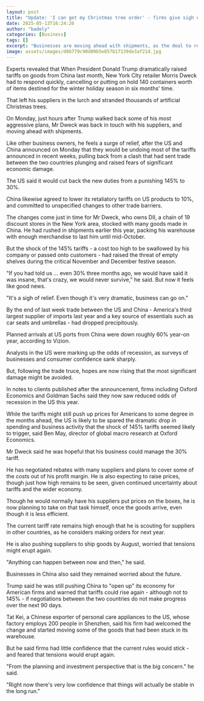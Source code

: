 ```yaml
---
layout: post
title: "Update: 'I can get my Christmas tree order' - firms give sigh of relief at tariff truce"
date: 2025-05-13T16:24:26
author: "badely"
categories: [Business]
tags: []
excerpt: "Businesses are moving ahead with shipments, as the deal to reduce tariffs raises hopes over the economic outlook."
image: assets/images/d86779c90d09b5e857b17139de3af21d.jpg
---
```


Experts revealed that When President Donald Trump dramatically raised tariffs on goods from China last month, New York City retailer Morris Dweck had to respond quickly, cancelling or putting on hold 140 containers worth of items destined for the winter holiday season in six months' time.

That left his suppliers in the lurch and stranded thousands of artificial Christmas trees.

On Monday, just hours after Trump walked back some of his most aggressive plans, Mr Dweck was back in touch with his suppliers, and moving ahead with shipments.

Like other business owners, he feels a surge of relief, after the US and China announced on Monday that they would be undoing most of the tariffs announced in recent weeks, pulling back from a clash that had sent trade between the two countries plunging and raised fears of significant economic damage. 

The US said it would cut back the new duties from a punishing 145% to 30%. 

China likewise agreed to lower its retaliatory tariffs on US products to 10%, and committed to unspecified changes to other trade barriers. 

The changes come just in time for Mr Dweck, who owns DII, a chain of 19 discount stores in the New York area, stocked with many goods made in China. He had rushed in shipments earlier this year, packing his warehouse with enough merchandise to last him until mid-October.

But the shock of the 145% tariffs - a cost too high to be swallowed by his company or passed onto customers -  had raised the threat of empty shelves during the critical November and December festive season.

"If you had told us … even 30% three months ago, we would have said it was insane, that's crazy, we would never survive," he said. But now it feels like good news.

"It's a sigh of relief. Even though it's very dramatic, business can go on."

By the end of last week trade between the US and China - America's third largest supplier of imports last year and a key source of essentials such as car seats and umbrellas - had dropped precipitously.

Planned arrivals at US ports from China were down roughly 60% year-on year, according to Vizion.

Analysts in the US were marking up the odds of recession, as surveys of businesses and consumer confidence sank sharply. 

But, following the trade truce, hopes are now rising that the most significant damage might be avoided. 

In notes to clients published after the announcement, firms including Oxford Economics and Goldman Sachs said they now saw reduced odds of recession in the US this year.

While the tariffs might still push up prices for Americans to some degree in the months ahead, the US is likely to be spared the dramatic drop in spending and business activity that the shock of 145% tariffs seemed likely to trigger, said Ben May, director of global macro research at Oxford Economics. 

Mr Dweck said he was hopeful that his business could manage the 30% tariff. 

He has negotiated rebates with many suppliers and plans to cover some of the costs out of his profit margin. He is also expecting to raise prices, though just how high remains to be seen, given continued uncertainty about tariffs and the wider economy. 

Though he would normally have his suppliers put prices on the boxes, he is now planning to take on that task himself, once the goods arrive, even though it is less efficient.

The current tariff rate remains high enough that he is scouting for suppliers in other countries, as he considers making orders for next year.

He is also pushing suppliers to ship goods by August, worried that tensions might erupt again.

"Anything can happen between now and then," he said.

Businesses in China also said they remained worried about the future. 

Trump said he was still pushing China to "open up" its economy for American firms and warned that tariffs could rise again - although not to 145% - if negotiations between the two countries do not make progress over the next 90 days. 

Tat Kei, a Chinese exporter of personal care appliances to the US, whose factory employs 200 people in Shenzhen, said his firm had welcomed the change and started  moving some of the goods that had been stuck in its warehouse. 

But he said firms had little confidence that the current rules would stick - and feared that tensions would erupt again. 

"From the planning and investment perspective that is the big concern." he said.

"Right now there's very low confidence that things will actually be stable in the long run."

